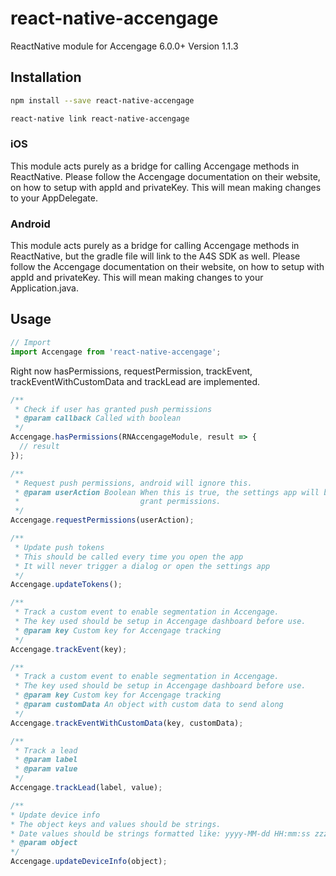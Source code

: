 # react-native-accengage
ReactNative module for Accengage 6.0.0+
Version 1.1.3

## Installation

```bash
npm install --save react-native-accengage
```
```bash
react-native link react-native-accengage
```

### iOS
This module acts purely as a bridge for calling Accengage methods in ReactNative. Please follow the 
Accengage documentation on their website, on how to setup with appId and privateKey. This will 
mean making changes to your AppDelegate.

### Android
This module acts purely as a bridge for calling Accengage methods in ReactNative, but the gradle 
file will link to the A4S SDK as well. Please follow the Accengage documentation on their 
website, on how to setup with appId and privateKey. This will mean making changes to your 
Application.java.

## Usage
```js
// Import
import Accengage from 'react-native-accengage';
```

Right now hasPermissions, requestPermission, trackEvent, trackEventWithCustomData and trackLead are 
implemented. 
```js
/**
 * Check if user has granted push permissions
 * @param callback Called with boolean
 */
Accengage.hasPermissions(RNAccengageModule, result => {
  // result
});

/**
 * Request push permissions, android will ignore this.
 * @param userAction Boolean When this is true, the settings app will be opened if the user didn't 
 *                           grant permissions. 
 */
Accengage.requestPermissions(userAction);

/**
 * Update push tokens
 * This should be called every time you open the app
 * It will never trigger a dialog or open the settings app
 */
Accengage.updateTokens();

/**
 * Track a custom event to enable segmentation in Accengage.
 * The key used should be setup in Accengage dashboard before use.
 * @param key Custom key for Accengage tracking
 */
Accengage.trackEvent(key);

/**
 * Track a custom event to enable segmentation in Accengage.
 * The key used should be setup in Accengage dashboard before use.
 * @param key Custom key for Accengage tracking
 * @param customData An object with custom data to send along
 */
Accengage.trackEventWithCustomData(key, customData);

/**
 * Track a lead
 * @param label
 * @param value
 */
Accengage.trackLead(label, value);

/**
* Update device info
* The object keys and values should be strings.
* Date values should be strings formatted like: yyyy-MM-dd HH:mm:ss zzz
* @param object
*/
Accengage.updateDeviceInfo(object);
```

